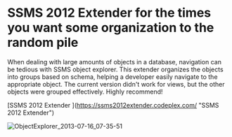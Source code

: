 # SSMS 2012 Extender for the times you want some organization to the random pile


When dealing with large amounts of objects in a database, navigation can be tedious with SSMS object explorer. This extender organizes the objects into groups based on schema, helping a developer easily navigate to the appropriate object. The current version didn&#39;t work for views, but the other objects were grouped effectively. Highly recommend!

[SSMS 2012 Extender ](https://ssms2012extender.codeplex.com/ &#34;SSMS 2012 Extender&#34;)

![ObjectExplorer_2013-07-16_07-35-51](/images/ObjectExplorer_2013-07-16_07-35-51_uxfdyj.png)

